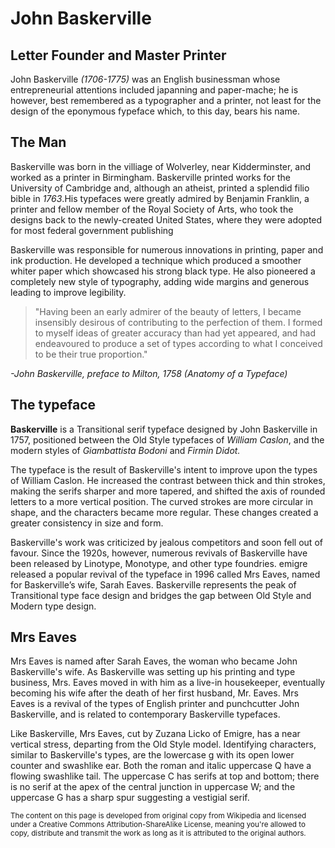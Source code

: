 John Baskerville
================
<h2>Letter Founder and Master Printer</h2>

<p>John Baskerville <em>(1706-1775)</em> was an English businessman whose entrepreneurial attentions included japanning and paper-mache; he is however, best remembered as a typographer and a printer, not least for the design of the eponymous fypeface which, to this day, bears his name.</p>

</header>
    
<section><h2>The Man</h2>
<p>Baskerville was born in the villiage of Wolverley, near Kidderminster, and worked as a printer in Birmingham. Baskerville printed works for the University of Cambridge and, although an atheist, printed a splendid filio bible in <em>1763</em>.His typefaces were greatly admired by Benjamin Franklin, a printer and fellow member of the Royal Society of Arts, who took the designs back to the newly-created United States, where they were adopted for most federal government publishing</p>
    
<p>Baskerville was responsible for numerous innovations in printing, paper and ink production. He developed a technique which produced a smoother whiter paper which showcased his strong black type. He also pioneered a completely new style of typography, adding wide margins and generous leading to improve legibility.</p>
<p><blockquote>"Having been an early admirer of the beauty of letters, I became insensibly desirous of contributing to the perfection of them. I formed to myself ideas of greater accuracy than had yet appeared, and had endeavoured to produce a set of types according to what I conceived to be their true proportion."</blockquote></p>
<p><cite><em>-John Baskerville, preface to Milton, 1758 (Anatomy of a Typeface)</em><cite></p>
</section>    
        
<section><h2>The typeface</h2>
<p><strong>Baskerville</strong> is a Transitional serif typeface designed by John Baskerville in 1757, positioned between the Old Style typefaces of <em>William Caslon</em>, and the modern styles of <em>Giambattista Bodoni</em> and <em>Firmin Didot.</em></p>
<p>The typeface is the result of Baskerville's intent to improve upon the types of William Caslon. He increased the contrast between thick and thin strokes, making the serifs sharper and more tapered, and shifted the axis of rounded letters to a more vertical position. The curved strokes are more circular in shape, and the characters became more regular. These changes created a greater consistency in size and form.</p>
<p>Baskerville's work was criticized by jealous competitors and soon fell out of favour. Since the 1920s, however, numerous revivals of Baskerville have been released by Linotype, Monotype, and other type foundries. emigre released a popular revival of the typeface in 1996 called Mrs Eaves, named for Baskerville’s wife, Sarah Eaves. Baskerville represents the peak of Transitional type face design and bridges the gap between Old Style and Modern type design.</p>
</section>
<section>
    <h2>Mrs Eaves</h2>
    <p>Mrs Eaves is named after Sarah Eaves, the woman who became John Baskerville's wife. As Baskerville was setting up his printing and type business, Mrs. Eaves moved in with him as a live-in housekeeper, eventually becoming his wife after the death of her first husband, Mr. Eaves. Mrs Eaves is a revival of the types of English printer and punchcutter John Baskerville, and is related to contemporary Baskerville typefaces.</p>
    <p>Like Baskerville, Mrs Eaves, cut by Zuzana Licko of Emigre, has a near vertical stress, departing from the Old Style model. Identifying characters, similar to Baskerville's types, are the lowercase g with its open lower counter and swashlike ear. Both the roman and italic uppercase Q have a flowing swashlike tail. The uppercase C has serifs at top and bottom; there is no serif at the apex of the central junction in uppercase W; and the uppercase G has a sharp spur suggesting a vestigial serif.</p>
</section>
<section>
<footer>
<p><small>The content on this page is developed from original copy from Wikipedia and licensed under a Creative Commons Attribution-ShareAlike License, meaning you're allowed to copy, distribute and transmit the work as long as it is attributed to the original authors.</small></p>
</footer></section>
</code>
</body>

